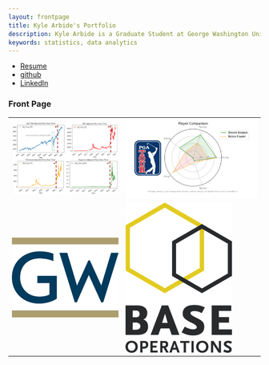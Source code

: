 ```yaml
---
layout: frontpage
title: Kyle Arbide's Portfolio
description: Kyle Arbide is a Graduate Student at George Washington University.
keywords: statistics, data analytics
---
```


<div class="navbar">
  <div class="navbar-inner">
      <ul class="nav">
          <li><a href="/assets/RESUME_Arbide_Kyle.pdf">Resume</a></li>
          <li><a href="https://github.com/kylearbide">github</a></li>
          <li><a href="https://www.linkedin.com/in/kyle-arbide/">LinkedIn</a></li>
      </ul>
  </div>
</div>

### <a name="Front Page"></a>Front Page

<table class="wide">
<tr>
  <td class="left">
    <a href="pages/publpics/CryptoTimeSeries.html">
       <img src="assets/CryptoFiles/Images/CryptoTimeSeriesNewSmall.png" alt="Crypto Time Series" title="Crypto Time Series"/>
    </a>
  </td>
  <td class="right">
    <a href="pages/publpics/GolfDataAnalysis.html">
        <img src="assets/PGAFiles/GolfSpiderSized.png" alt="PGA Analysis" title="PGA Analysis"/>
    </a>
  </td>
</tr>
<tr>
  <td class="left">
    <a href="pages/courses.html">
        <img src="pages/icons16/GWLogoSized.png" alt="GW Data Analytics" title="GW Data Analytics"/>
    </a>
  </td>
  <td class="right">
    <a href="pages/publpics/baseops.html">
        <img src="pages/icons16/BaseOpsLogoSized.png" alt="Base Operations" title="Base Operations"/>
    </a>
  </td>
</tr>
</table>
<!--
<div class="navbar">
  <div class="navbar-inner">
      <ul class="nav">
          <li><a href="morefigs.html">see more figures</a></li>
      </ul>
  </div>
</div> -->
